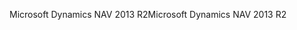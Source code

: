 <span data-ttu-id="cc25b-101">Microsoft Dynamics NAV 2013 R2</span><span class="sxs-lookup"><span data-stu-id="cc25b-101">Microsoft Dynamics NAV 2013 R2</span></span>